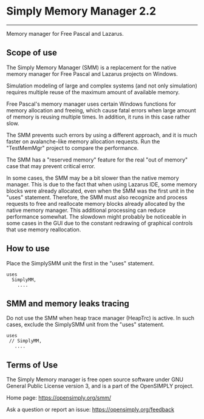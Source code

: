 # Simply Memory Manager 2.2
***************************

Memory manager for Free Pascal and Lazarus. 


## Scope of use

The Simply Memory Manager (SMM) is a replacement for the native memory
manager for Free Pascal and Lazarus projects on Windows.

Simulation modeling of large and complex systems (and not only simulation)
requires multiple reuse of the maximum amount of available memory.

Free Pascal's memory manager uses certain Windows functions for memory
allocation and freeing, which cause fatal errors when large amount of memory 
is reusing multiple times. In addition, it runs in this case rather slow.

The SMM prevents such errors by using a different approach, and it is much
faster on avalanche-like memory allocation requests.
Run the "TestMemMgr" project to compare the performance.

The SMM has a "reserved memory" feature for the real "out of memory" case
that may prevent critical error.

In some cases, the SMM may be a bit slower than the native memory manager.
This is due to the fact that when using Lazarus IDE, some memory blocks
were already allocated, even when the SMM was the first unit in the "uses"
statement. Therefore, the SMM must also recognize and process requests to
free and reallocate memory blocks already allocated by the native memory
manager. This additional processing can reduce performance somewhat. The
slowdown might probably be noticeable in some cases in the GUI due to the
constant redrawing of graphical controls that use memory reallocation.


## How to use

Place the SimplySMM unit the first in the "uses" statement.

    uses
      SimplyMM,
        ....
 
## SMM and memory leaks tracing

Do not use the SMM when heap trace manager (HeapTrc) is active. 
In such cases, exclude the SimplySMM unit from the "uses" statement.  

    uses
     // SimplyMM,
       .... 
	
 
 
## Terms of Use 

The Simply Memory manager is free open source software under GNU General
Public License version 3, and is a part of the OpenSIMPLY project.

Home page: https://opensimply.org/smm/

Ask a question or report an issue: https://opensimply.org/feedback
